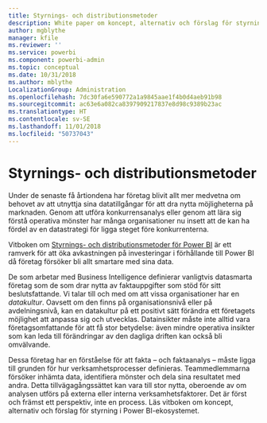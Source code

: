 ```yaml
---
title: Styrnings- och distributionsmetoder
description: White paper om koncept, alternativ och förslag för styrning i Power BI-ekosystemet.
author: mgblythe
manager: kfile
ms.reviewer: ''
ms.service: powerbi
ms.component: powerbi-admin
ms.topic: conceptual
ms.date: 10/31/2018
ms.author: mblythe
LocalizationGroup: Administration
ms.openlocfilehash: 7dc30fa6e590772a1a9845aae1f4b0d4aeb91b98
ms.sourcegitcommit: ac63e6a082ca8397909217837e8d98c9389b23ac
ms.translationtype: HT
ms.contentlocale: sv-SE
ms.lasthandoff: 11/01/2018
ms.locfileid: "50737043"
---
```

# <a name="governance-and-deployment-approaches"></a>Styrnings- och distributionsmetoder

Under de senaste få årtiondena har företag blivit allt mer medvetna om behovet av att utnyttja sina datatillgångar för att dra nytta möjligheterna på marknaden. Genom att utföra konkurrensanalys eller genom att lära sig förstå operativa mönster har många organisationer nu insett att de kan ha fördel av en datastrategi för ligga steget före konkurrenterna.  

Vitboken om [Styrnings- och distributionsmetoder för Power BI](http://go.microsoft.com/fwlink/?LinkId=785915&clcid=0x409) är ett ramverk för att öka avkastningen på investeringar i förhållande till Power BI då företag försöker bli allt smartare med sina data.

De som arbetar med Business Intelligence definierar vanligtvis datasmarta företag som de som drar nytta av faktauppgifter som stöd för sitt beslutsfattande.  Vi talar till och med om att vissa organisationer har en *datakultur*. Oavsett om den finns på organisationsnivå eller på avdelningsnivå, kan en datakultur på ett positivt sätt förändra ett företagets möjlighet att anpassa sig och utvecklas.  Datainsikter måste inte alltid vara företagsomfattande för att få stor betydelse: även mindre operativa insikter som kan leda till förändringar av den dagliga driften kan också bli omvälvande.

Dessa företag har en förståelse för att fakta – och faktaanalys – måste ligga till grunden för hur verksamhetsprocesser definieras. Teammedlemmarna försöker inhämta data, identifiera mönster och dela sina resultatet med andra. Detta tillvägagångssättet kan vara till stor nytta, oberoende av om analysen utförs på externa eller interna verksamhetsfaktorer. Det är först och främst ett perspektiv, inte en process. Läs vitboken om koncept, alternativ och förslag för styrning i Power BI-ekosystemet.

